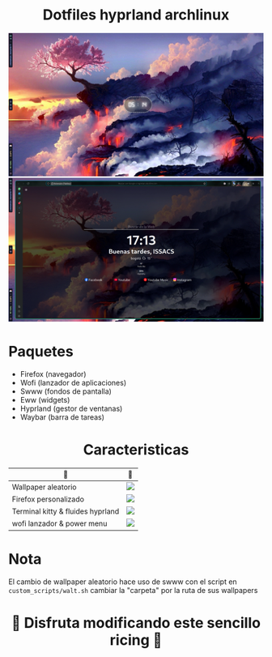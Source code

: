 <div align="center">

# Dotfiles hyprland archlinux
![](media/PNG/swappy-20241214-171416.png)
![](media/PNG/swappy-20241214-171315.png)

</div>

# Paquetes
- Firefox (navegador)
- Wofi (lanzador de aplicaciones)
- Swww (fondos de pantalla)
- Eww (widgets)
- Hyprland (gestor de ventanas)
- Waybar (barra de tareas)

<div align="center">
  
# Caracteristicas

</div>

| 🌈 | 📸 |
| --- | --- |
| Wallpaper aleatorio | ![](media/GIF/cambios-de-wallpaper.gif) |
| Firefox personalizado | ![](media/GIF/firefox.gif) |
| Terminal kitty & fluides hyprland | ![](media/GIF/terminal-barra-hyprland.gif) |
| wofi lanzador & power menu | ![](media/GIF/wofi-power.gif) |

# Nota
El cambio de wallpaper aleatorio hace uso de swww con el script en `custom_scripts/walt.sh` cambiar la "carpeta" por la ruta de sus wallpapers

<div align="center">

# 🌟 Disfruta modificando este sencillo ricing 🌟

</div>
